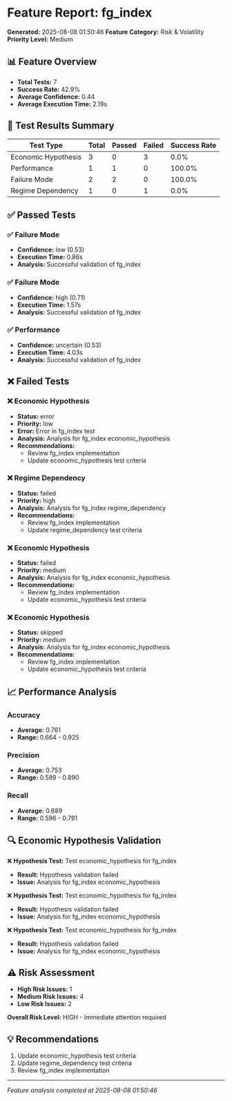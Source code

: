 # Feature Report: fg_index

**Generated:** 2025-08-08 01:50:46
**Feature Category:** Risk & Volatility
**Priority Level:** Medium

## 📊 Feature Overview

- **Total Tests:** 7
- **Success Rate:** 42.9%
- **Average Confidence:** 0.44
- **Average Execution Time:** 2.19s

## 🧪 Test Results Summary

| Test Type | Total | Passed | Failed | Success Rate |
|-----------|-------|--------|--------|--------------|
| Economic Hypothesis | 3 | 0 | 3 | 0.0% |
| Performance | 1 | 1 | 0 | 100.0% |
| Failure Mode | 2 | 2 | 0 | 100.0% |
| Regime Dependency | 1 | 0 | 1 | 0.0% |

## ✅ Passed Tests

### ✅ Failure Mode
- **Confidence:** low (0.53)
- **Execution Time:** 0.86s
- **Analysis:** Successful validation of fg_index

### ✅ Failure Mode
- **Confidence:** high (0.71)
- **Execution Time:** 1.57s
- **Analysis:** Successful validation of fg_index

### ✅ Performance
- **Confidence:** uncertain (0.53)
- **Execution Time:** 4.03s
- **Analysis:** Successful validation of fg_index


## ❌ Failed Tests

### ❌ Economic Hypothesis
- **Status:** error
- **Priority:** low
- **Error:** Error in fg_index test
- **Analysis:** Analysis for fg_index economic_hypothesis
- **Recommendations:**
  - Review fg_index implementation
  - Update economic_hypothesis test criteria

### ❌ Regime Dependency
- **Status:** failed
- **Priority:** high
- **Analysis:** Analysis for fg_index regime_dependency
- **Recommendations:**
  - Review fg_index implementation
  - Update regime_dependency test criteria

### ❌ Economic Hypothesis
- **Status:** failed
- **Priority:** medium
- **Analysis:** Analysis for fg_index economic_hypothesis
- **Recommendations:**
  - Review fg_index implementation
  - Update economic_hypothesis test criteria

### ❌ Economic Hypothesis
- **Status:** skipped
- **Priority:** medium
- **Analysis:** Analysis for fg_index economic_hypothesis
- **Recommendations:**
  - Review fg_index implementation
  - Update economic_hypothesis test criteria


## 📈 Performance Analysis

### Accuracy
- **Average:** 0.761
- **Range:** 0.664 - 0.925

### Precision
- **Average:** 0.753
- **Range:** 0.589 - 0.890

### Recall
- **Average:** 0.689
- **Range:** 0.596 - 0.791


## 🔍 Economic Hypothesis Validation

❌ **Hypothesis Test:** Test economic_hypothesis for fg_index
- **Result:** Hypothesis validation failed
- **Issue:** Analysis for fg_index economic_hypothesis

❌ **Hypothesis Test:** Test economic_hypothesis for fg_index
- **Result:** Hypothesis validation failed
- **Issue:** Analysis for fg_index economic_hypothesis

❌ **Hypothesis Test:** Test economic_hypothesis for fg_index
- **Result:** Hypothesis validation failed
- **Issue:** Analysis for fg_index economic_hypothesis


## ⚠️ Risk Assessment

- **High Risk Issues:** 1
- **Medium Risk Issues:** 4
- **Low Risk Issues:** 2

**Overall Risk Level:** HIGH - Immediate attention required

## 💡 Recommendations

1. Update economic_hypothesis test criteria
2. Update regime_dependency test criteria
3. Review fg_index implementation

---
*Feature analysis completed at 2025-08-08 01:50:46*
